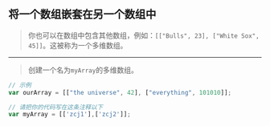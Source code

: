 ## 将一个数组嵌套在另一个数组中

> 你也可以在数组中包含其他数组，例如：`[["Bulls", 23], ["White Sox", 45]]`。这被称为一个多维数组。

----

> 创建一个名为`myArray`的多维数组。

```js
// 示例
var ourArray = [["the universe", 42], ["everything", 101010]];

// 请把你的代码写在这条注释以下
var myArray = [['zcj1'],['zcj2']];

```




